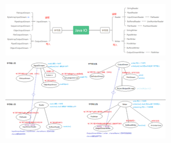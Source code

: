 ![img](../../../pic/markdown/1424293-20210727185203105-203933214.png)



![img](../../../pic/markdown/1424293-20210727163602973-649082407.png)